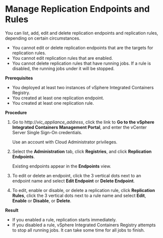 # Manage Replication Endpoints and Rules #

You can list, add, edit and delete replication endpoints and replication rules, depending on certain circumstances. 

- You cannot edit or delete replication endpoints that are the targets for replication rules. 
- You cannot edit replication rules that are enabled. 
- You cannot delete replication rules that have running jobs. If a rule is disabled, the running jobs under it will be stopped. 

**Prerequisites**

- You deployed at least two instances of vSphere Integrated Containers Registry. 
- You created at least one replication endpoint.
- You created at least one replication rule.

**Procedure**

1. Go to http://<i>vic_appliance_address</i>, click the link to **Go to the vSphere Integrated Containers Management Portal**, and enter the vCenter Server Single Sign-On credentials. 

   Use an account with Cloud Administrator privileges.
2. Select the **Administration** tab, click **Registries**, and click **Replication Endpoints**.

   Existing endpoints appear in the **Endpoints** view.  
3. To edit or delete an endpoint, click the 3 vertical dots next to an endpoint name and select **Edit Endpoint** or **Delete Endpoint**.
4. To edit, enable or disable, or delete a replication rule, click **Replication Rules**, click the 3 vertical dots next to a rule name and select **Edit**, **Enable** or **Disable**, or **Delete**.


**Result**

- If you enabled a rule, replication starts immediately. 
- If you disabled a rule, vSphere Integrated Containers Registry attempts to stop all running jobs. It can take some time for all jobs to finish. 
